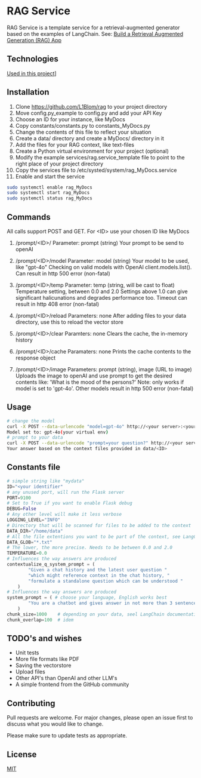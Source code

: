 # RAG Service

RAG Service is a template service for a retrieval-augmented generator based on the examples of LangChain. See: [Build a Retrieval Augmented Generation (RAG) App](https://python.langchain.com/v0.2/docs/tutorials/rag/)

## Technologies

[Used in this project](https://skills.thijs.gg/icons?i=vscode,py,flask,ai,md,linux,bash,nginx,pylint,git,raspberrypi&theme=light)]

## Installation

1. Clone https://github.com/L1Blom/rag to your project directory
2. Move config.py_example to config.py and add your API Key
3. Choose an ID for your instance, like MyDocs
4. Copy constants/constants.py to constants_MyDocs.py
5. Change the contents of this file to reflect your situation
6. Create a data/ directory and create a MyDocs/ directory in it
7. Add the files for your RAG context, like text-files
8. Create a Python virtual environment for your project (optional)
9. Modify the example services/rag.service_template file to point to the right place of your project directory
10. Copy the services file to /etc/systed/system/rag_MyDocs.service
11. Enable and start the service

```bash
sudo systemctl enable rag_MyDocs
sudo systemctl start rag_MyDocs
sudo systemctl status rag_MyDocs
```

## Commands

All calls support POST and GET. For \<ID\> use your chosen ID like MyDocs

1. /prompt/\<ID\>/
    Parameter: prompt (string)
    Your prompt to be send to openAI

2. /prompt/\<ID\>/model
    Parameter: model (string)
    Your model to be used, like "gpt-4o"
    Checking on valid models with OpenAI client.models.list(). Can result in http 500 error (non-fatal)

3. /prompt/\<ID\>/temp
    Parameter: temp (string, will be cast to float)
    Temperature setting, between 0.0 and 2.0
    Settings above 1.0 can give significant halicunations and degrades performance too.
    Timeout can result in http 408 error (non-fatal)

4. /prompt/\<ID\>/reload
    Parameters: none
    After adding files to your data directory, use this to reload the vector store

5. /prompt/\<ID\>/clear
    Paramters: none
    Clears the cache, the in-memory history

6. /prompt/\<ID\>/cache
    Paramaters: none
    Prints the cache contents to the response object

7. /prompt/\<ID\>/image
    Parameters: prompt (string), image (URL to image)
    Uploads the image to openAI and use prompt to get the desired contents like: 'What is the mood of the persons?'
    Note: only works if model is set to 'gpt-4o'. Other models result in http 500 error (non-fatal)

## Usage

```bash
# change the model
curl -X POST --data-urlencode "model=gpt-4o" http://<your server>:<your port>/prompt/<ID>/model
Model set to: gpt-4o(your virtual env) 
# prompt to your data
curl -X POST --data-urlencode "prompt=your question?" http://<your server>:<your port>/prompt/<ID>
Your answer based on the context files provided in data/<ID>
```

## Constants file

```python
# simple string like "mydata"
ID="<your identifier" 
# any unused port, will run the Flask server
PORT=9100
# Set to True if you want to enable Flask debug
DEBUG=False
# Any other level will make it less verbose
LOGGING_LEVEL="INFO"
# Directory that will be scanned for files to be added to the context
DATA_DIR="/home/data"
# All the file extentions you want to be part of the context, see LangChain documentation
DATA_GLOB="*.txt" 
# The lower, the more precise. Needs to be between 0.0 and 2.0
TEMPERATURE=0.0 
# Influences the way answers are produced
contextualize_q_system_prompt = (
        "Given a chat history and the latest user question "
        "which might reference context in the chat history, "
        "formulate a standalone question which can be understood "
    )
# Influences the way answers are produced
system_prompt = ( # choose your language, English works best
        "You are a chatbot and gives answer in not more than 3 sentences"
    )
chunk_size=1000    # depending on your data, seel LangChain documentation
chunk_overlap=100  # idem
```

## TODO's and wishes
- Unit tests
- More file formats like PDF
- Saving the vectorstore
- Upload files
- Other API's than OpenAI and other LLM's
- A simple frontend from the GitHub community


## Contributing

Pull requests are welcome. For major changes, please open an issue first
to discuss what you would like to change.

Please make sure to update tests as appropriate.

## License

[MIT](https://choosealicense.com/licenses/mit/)